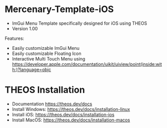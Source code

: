 # Mercenary-Template-iOS
- ImGui Menu Template specifically designed for iOS using THEOS
- Version 1.00

Features:
- Easily customizable ImGui Menu
- Easily customizable Floating Icon
- Interactive Multi Touch Menu using https://developer.apple.com/documentation/uikit/uiview/point(inside:with:)?language=objc

# THEOS Installation
- Documentation https://theos.dev/docs
- Install Windows: https://theos.dev/docs/installation-linux
- Install iOS: https://theos.dev/docs/installation-ios
- Install MacOS: https://theos.dev/docs/installation-macos
